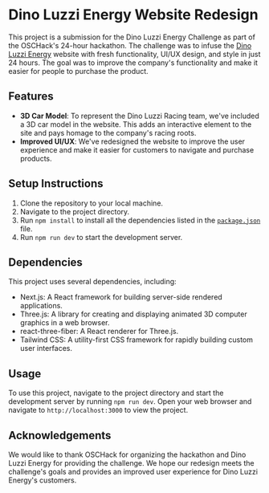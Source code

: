 
# Dino Luzzi Energy Website Redesign

This project is a submission for the Dino Luzzi Energy Challenge as part of the OSCHack's 24-hour hackathon. The challenge was to infuse the [Dino Luzzi Energy](https://dinoluzzi.com/) website with fresh functionality, UI/UX design, and style in just 24 hours. The goal was to improve the company's functionality and make it easier for people to purchase the product.

## Features

- **3D Car Model**: To represent the Dino Luzzi Racing team, we've included a 3D car model in the website. This adds an interactive element to the site and pays homage to the company's racing roots.
- **Improved UI/UX**: We've redesigned the website to improve the user experience and make it easier for customers to navigate and purchase products.

## Setup Instructions

1. Clone the repository to your local machine.
2. Navigate to the project directory.
3. Run `npm install` to install all the dependencies listed in the [`package.json`](command:_github.copilot.openRelativePath?%5B%22package.json%22%5D "package.json") file.
4. Run `npm run dev` to start the development server.

## Dependencies

This project uses several dependencies, including:

- Next.js: A React framework for building server-side rendered applications.
- Three.js: A library for creating and displaying animated 3D computer graphics in a web browser.
- react-three-fiber: A React renderer for Three.js.
- Tailwind CSS: A utility-first CSS framework for rapidly building custom user interfaces.

## Usage

To use this project, navigate to the project directory and start the development server by running `npm run dev`. Open your web browser and navigate to `http://localhost:3000` to view the project.

## Acknowledgements

We would like to thank OSCHack for organizing the hackathon and Dino Luzzi Energy for providing the challenge. We hope our redesign meets the challenge's goals and provides an improved user experience for Dino Luzzi Energy's customers.